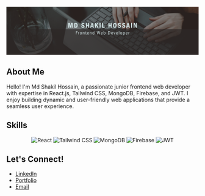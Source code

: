 ![Banner](https://github.com/Shakil4432/Shakil4432/blob/main/Black%20And%20Grey%20Professional%20Technology%20LinkedIn%20Banner%20(2).png?raw=true)

## About Me
Hello! I'm Md Shakil Hossain, a passionate junior frontend web developer with expertise in React.js, Tailwind CSS, MongoDB, Firebase, and JWT. I enjoy building dynamic and user-friendly web applications that provide a seamless user experience.

## Skills

<div align="center">


<img src="https://img.icons8.com/color/48/000000/react-native.png" alt="React" height="50" />
<img src="https://img.icons8.com/color/48/000000/tailwindcss.png" alt="Tailwind CSS" height="50" />
<img src="https://img.icons8.com/color/48/000000/mongodb.png" alt="MongoDB" height="50" />
<img src="https://img.icons8.com/color/48/000000/firebase.png" alt="Firebase" height="50" />
<img src="https://img.icons8.com/ios-filled/50/000000/jwt.png" alt="JWT" height="50" />
</div>

## Let's Connect!

- [LinkedIn](https://www.linkedin.com/yourusername)
- [Portfolio](https://yourportfolio.com)
- [Email](mailto:youremail@example.com)
